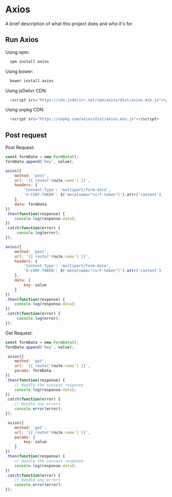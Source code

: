 # Axios
A brief description of what this project does and who it's for



## Run Axios

Using npm:

```bash
  npm install axios
```

Using bower:

```bash
  bower install axios
```

Using jsDelivr CDN:

```bash
  <script src="https://cdn.jsdelivr.net/npm/axios/dist/axios.min.js"></script>
```

Using unpkg CDN:

```bash
  <script src="https://unpkg.com/axios/dist/axios.min.js"></script>
```


## Post request

Post Request:

```javascript
const formData = new FormData();
formData.append('key', value);

axios({
    method: 'post',
    url: '{{ route('route.name') }}',
    headers: {
        'Content-Type': 'multipart/form-data',
        'X-CSRF-TOKEN': $('meta[name="csrf-token"]').attr('content')
    },
    data: formData
})
.then(function(response) {
    console.log(response.data);
})
.catch(function(error) {
     console.log(error);
});
```

```javascript
axios({
    method: 'post',
    url: '{{ route('route.name') }}',
    headers: {
        'Content-Type': 'multipart/form-data',
        'X-CSRF-TOKEN': $('meta[name="csrf-token"]').attr('content')
    },
    data: {
        key: value
    }
})
.then(function(response) {
    console.log(response.data);
})
.catch(function(error) {
     console.log(error);
});
```

Get Request:

```javascript
const formData = new FormData();
formData.append('key', value);

 axios({
    method: 'get',
    url: '{{ route('route.name') }}',
    params: formData
})
.then(function(response) {
    // Handle the success response
    console.log(response.data);
})
.catch(function(error) {
    // Handle any errors
    console.error(error);
});
```

```javascript
 axios({
    method: 'get',
    url: '{{ route('route.name') }}',
    params: {
        key: value
    }
})
.then(function(response) {
    // Handle the success response
    console.log(response.data);
})
.catch(function(error) {
    // Handle any errors
    console.error(error);
});
```


